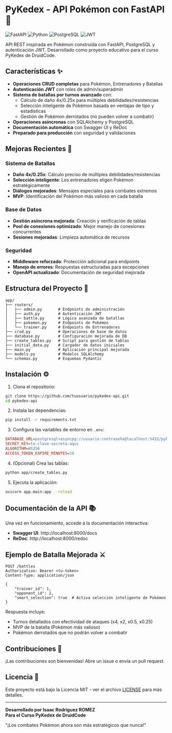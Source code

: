 # PyKedex - API Pokémon con FastAPI 🚀

![FastAPI](https://img.shields.io/badge/FastAPI-005571?style=for-the-badge&logo=fastapi)
![Python](https://img.shields.io/badge/Python-3776AB?style=for-the-badge&logo=python&logoColor=white)
![PostgreSQL](https://img.shields.io/badge/PostgreSQL-316192?style=for-the-badge&logo=postgresql&logoColor=white)
![JWT](https://img.shields.io/badge/JWT-black?style=for-the-badge&logo=JSON%20web%20tokens)

API REST inspirada en Pokémon construida con FastAPI, PostgreSQL y autenticación JWT. Desarrollado como proyecto educativo para el curso PyKedex de DruidCode.

## Características ✨

- **Operaciones CRUD completas** para Pokémon, Entrenadores y Batallas
- **Autenticación JWT** con roles de admin/superadmin
- **Sistema de batallas por turnos avanzado** con:
  - Cálculo de daño 4x/0.25x para múltiples debilidades/resistencias
  - Selección inteligente de Pokémon basada en ventajas de tipo y estadísticas
  - Gestión de Pokémon derrotados (no pueden volver a combatir)
- **Operaciones asíncronas** con SQLAlchemy y PostgreSQL
- **Documentación automática** con Swagger UI y ReDoc
- **Preparado para producción** con seguridad y validaciones

## Mejoras Recientes 🚀

### Sistema de Batallas
- **Daño 4x/0.25x**: Cálculo preciso de múltiples debilidades/resistencias
- **Selección inteligente**: Los entrenadores eligen Pokémon estratégicamente
- **Diálogos mejorados**: Mensajes especiales para combates extremos
- **MVP**: Identificación del Pokémon más valioso en cada batalla

### Base de Datos
- **Gestión asíncrona mejorada**: Creación y verificación de tablas
- **Pool de conexiones optimizado**: Mejor manejo de conexiones concurrentes
- **Sesiones mejoradas**: Limpieza automática de recursos

### Seguridad
- **Middleware reforzado**: Protección adicional para endpoints
- **Manejo de errores**: Respuestas estructuradas para excepciones
- **OpenAPI actualizado**: Documentación de seguridad mejorada

## Estructura del Proyecto 📂

```
app/
├── routers/
│   ├── admin.py       # Endpoints de administración
│   ├── auth.py        # Autenticación JWT
│   ├── battle.py      # Lógica avanzada de batallas
│   ├── pokemon.py     # Endpoints de Pokémon
│   └── trainer.py     # Endpoints de Entrenadores
├── crud.py            # Operaciones de base de datos
├── database.py        # Configuración mejorada de DB
├── create_tables.py   # Script para gestión de tablas
├── initial_data.py    # Cargador de datos iniciales
├── main.py            # Aplicación principal mejorada
├── models.py          # Modelos SQLAlchemy
└── schemas.py         # Esquemas Pydantic
```

## Instalación ⚙️

1. Clona el repositorio:
```bash
git clone https://github.com/tuusuario/pykedex-api.git
cd pykedex-api
```

2. Instala las dependencias:
```bash
pip install -r requirements.txt
```

3. Configura las variables de entorno en `.env`:
```ini
DATABASE_URL=postgresql+asyncpg://usuario:contraseña@localhost:5432/pykedex
SECRET_KEY=tu-clave-secreta-aqui
ALGORITHM=HS256
ACCESS_TOKEN_EXPIRE_MINUTES=30
```

4. (Opcional) Crea las tablas:
```bash
python app/create_tables.py
```

5. Ejecuta la aplicación:
```bash
uvicorn app.main:app --reload
```

## Documentación de la API 📚

Una vez en funcionamiento, accede a la documentación interactiva:

- **Swagger UI**: http://localhost:8000/docs
- **ReDoc**: http://localhost:8000/redoc

## Ejemplo de Batalla Mejorada ⚔️

```http
POST /battles
Authorization: Bearer <tu-token>
Content-Type: application/json

{
    "trainer_id": 1,
    "opponent_id": 2,
    "smart_selection": true  # Activa selección inteligente de Pokémon
}
```

Respuesta incluye:
- Turnos detallados con efectividad de ataques (x4, x2, x0.5, x0.25)
- MVP de la batalla (Pokémon más valioso)
- Pokémon derrotados que no podrán volver a combatir

## Contribuciones 🤝

¡Las contribuciones son bienvenidas! Abre un issue o envía un pull request.

## Licencia 📜

Este proyecto está bajo la Licencia MIT - ver el archivo [LICENSE](LICENSE) para más detalles.

---

**Desarrollado por Isaac Rodríguez ROMEZ**  
**Para el Curso PyKedex de DruidCode**  

"¡Los combates Pokémon ahora son más estratégicos que nunca!"
